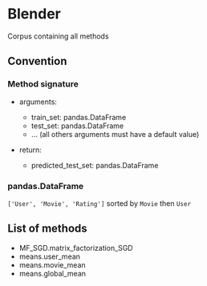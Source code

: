 # Blender 

Corpus containing all methods

## Convention

### Method signature

* arguments: 
    * train_set: pandas.DataFrame 
    * test_set: pandas.DataFrame
    * ... (all others arguments must have a default value)

* return:
   * predicted_test_set: pandas.DataFrame
   
### pandas.DataFrame

`['User', 'Movie', 'Rating']` sorted by `Movie` then `User`


## List of methods

* MF_SGD.matrix_factorization_SGD
* means.user_mean
* means.movie_mean
* means.global_mean
